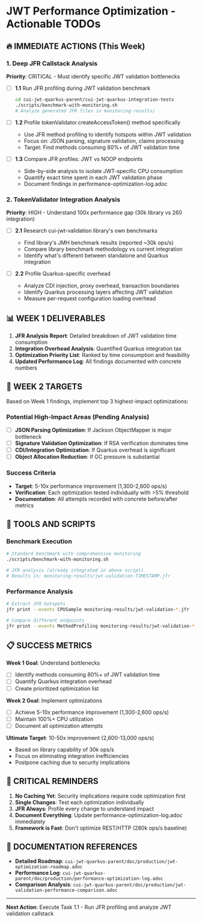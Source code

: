 # JWT Performance Optimization - Actionable TODOs

## 🔥 IMMEDIATE ACTIONS (This Week)

### 1. Deep JFR Callstack Analysis
**Priority**: CRITICAL - Must identify specific JWT validation bottlenecks

- [ ] **1.1** Run JFR profiling during JWT validation benchmark
  ```bash
  cd cui-jwt-quarkus-parent/cui-jwt-quarkus-integration-tests
  ./scripts/benchmark-with-monitoring.sh
  # Analyze generated JFR files in monitoring-results/
  ```

- [ ] **1.2** Profile tokenValidator.createAccessToken() method specifically
  - Use JFR method profiling to identify hotspots within JWT validation
  - Focus on: JSON parsing, signature validation, claims processing
  - Target: Find methods consuming 80%+ of JWT validation time

- [ ] **1.3** Compare JFR profiles: JWT vs NOOP endpoints
  - Side-by-side analysis to isolate JWT-specific CPU consumption
  - Quantify exact time spent in each JWT validation phase
  - Document findings in performance-optimization-log.adoc

### 2. TokenValidator Integration Analysis
**Priority**: HIGH - Understand 100x performance gap (30k library vs 260 integration)

- [ ] **2.1** Research cui-jwt-validation library's own benchmarks
  - Find library's JMH benchmark results (reported ~30k ops/s)
  - Compare library benchmark methodology vs current integration
  - Identify what's different between standalone and Quarkus integration

- [ ] **2.2** Profile Quarkus-specific overhead
  - Analyze CDI injection, proxy overhead, transaction boundaries
  - Identify Quarkus processing layers affecting JWT validation
  - Measure per-request configuration loading overhead

## 📊 WEEK 1 DELIVERABLES

1. **JFR Analysis Report**: Detailed breakdown of JWT validation time consumption
2. **Integration Overhead Analysis**: Quantified Quarkus integration tax
3. **Optimization Priority List**: Ranked by time consumption and feasibility
4. **Updated Performance Log**: All findings documented with concrete numbers

## 🎯 WEEK 2 TARGETS

Based on Week 1 findings, implement top 3 highest-impact optimizations:

### Potential High-Impact Areas (Pending Analysis)
- [ ] **JSON Parsing Optimization**: If Jackson ObjectMapper is major bottleneck
- [ ] **Signature Validation Optimization**: If RSA verification dominates time
- [ ] **CDI/Integration Optimization**: If Quarkus overhead is significant
- [ ] **Object Allocation Reduction**: If GC pressure is substantial

### Success Criteria
- **Target**: 5-10x performance improvement (1,300-2,600 ops/s)
- **Verification**: Each optimization tested individually with >5% threshold
- **Documentation**: All attempts recorded with concrete before/after metrics

## 🔧 TOOLS AND SCRIPTS

### Benchmark Execution
```bash
# Standard benchmark with comprehensive monitoring
./scripts/benchmark-with-monitoring.sh

# JFR analysis (already integrated in above script)
# Results in: monitoring-results/jwt-validation-TIMESTAMP.jfr
```

### Performance Analysis
```bash
# Extract JFR hotspots
jfr print --events CPUSample monitoring-results/jwt-validation-*.jfr

# Compare different endpoints
jfr print --events MethodProfiling monitoring-results/jwt-validation-*.jfr | grep -E "(createAccessToken|validateToken)"
```

## 📋 SUCCESS METRICS

**Week 1 Goal**: Understand bottlenecks
- [ ] Identify methods consuming 80%+ of JWT validation time
- [ ] Quantify Quarkus integration overhead
- [ ] Create prioritized optimization list

**Week 2 Goal**: Implement optimizations
- [ ] Achieve 5-10x performance improvement (1,300-2,600 ops/s)
- [ ] Maintain 100%+ CPU utilization
- [ ] Document all optimization attempts

**Ultimate Target**: 10-50x improvement (2,600-13,000 ops/s)
- Based on library capability of 30k ops/s
- Focus on eliminating integration inefficiencies
- Postpone caching due to security implications

## 🚨 CRITICAL REMINDERS

1. **No Caching Yet**: Security implications require code optimization first
2. **Single Changes**: Test each optimization individually
3. **JFR Always**: Profile every change to understand impact
4. **Document Everything**: Update performance-optimization-log.adoc immediately
5. **Framework is Fast**: Don't optimize REST/HTTP (280k ops/s baseline)

## 📁 DOCUMENTATION REFERENCES

- **Detailed Roadmap**: `cui-jwt-quarkus-parent/doc/production/jwt-optimization-roadmap.adoc`
- **Performance Log**: `cui-jwt-quarkus-parent/doc/production/performance-optimization-log.adoc`
- **Comparison Analysis**: `cui-jwt-quarkus-parent/doc/production/jwt-validation-performance-comparison.adoc`

---

**Next Action**: Execute Task 1.1 - Run JFR profiling and analyze JWT validation callstack